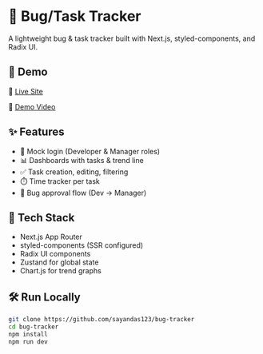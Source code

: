 # 🐞 Bug/Task Tracker

A lightweight bug & task tracker built with Next.js, styled-components, and Radix UI.

## 🧪 Demo

🔗 [Live Site](https://bug-tracker-self.vercel.app/)

🎥 [Demo Video](https://loom.com/...link...)

## ✨ Features

- 👥 Mock login (Developer & Manager roles)
- 📊 Dashboards with tasks & trend line
- ✅ Task creation, editing, filtering
- ⏱️ Time tracker per task
- 🔄 Bug approval flow (Dev → Manager)

## 🚀 Tech Stack

- Next.js App Router
- styled-components (SSR configured)
- Radix UI components
- Zustand for global state
- Chart.js for trend graphs

## 🛠️ Run Locally

```bash
git clone https://github.com/sayandas123/bug-tracker
cd bug-tracker
npm install
npm run dev
